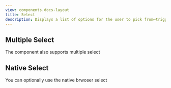```yaml
---
view: components.docs-layout
title: Select
description: Displays a list of options for the user to pick from—triggered by a button. 
---
```


<x-component-preview component="previews.select-demo"></x-component-preview>

## Multiple Select

The component also supports multiple select

<x-component-preview component="previews.select-multiple-demo"></x-component-preview>

## Native Select
You can optionally use the native brwoser select

<x-component-preview component="previews.native-select-demo"></x-component-preview>
